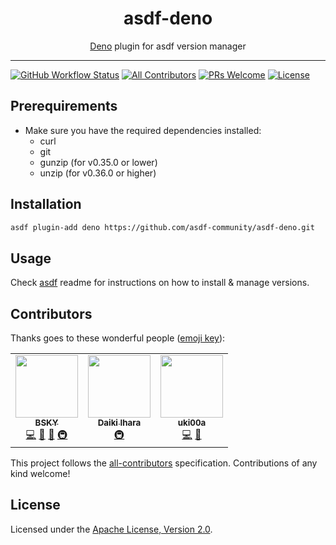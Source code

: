 <div align="center">
<h1>asdf-deno</h1>
<span><a href="https://deno.land">Deno</a> plugin for asdf version manager</span>
</div>
<hr />

[![GitHub Workflow Status](https://img.shields.io/github/workflow/status/asdf-community/asdf-deno/Main%20workflow?style=flat-square)](https://github.com/asdf-community/asdf-deno/actions)
[![All Contributors](https://img.shields.io/badge/all_contributors-3-orange.svg?style=flat-square)](#contributors)
[![PRs Welcome](https://img.shields.io/badge/PRs-welcome-brightgreen.svg?style=flat-square)](http://makeapullrequest.com)
[![License](https://img.shields.io/github/license/asdf-community/asdf-deno?style=flat-square&color=brightgreen)](https://github.com/asdf-community/asdf-deno/blob/master/LICENSE)

## Prerequirements

- Make sure you have the required dependencies installed:
  - curl
  - git
  - gunzip (for v0.35.0 or lower)
  - unzip (for v0.36.0 or higher)

## Installation

```bash
asdf plugin-add deno https://github.com/asdf-community/asdf-deno.git
```

## Usage

Check [asdf](https://github.com/asdf-vm/asdf) readme for instructions on how to
install & manage versions.

## Contributors

Thanks goes to these wonderful people
([emoji key](https://allcontributors.org/docs/en/emoji-key)):

<!-- ALL-CONTRIBUTORS-LIST:START - Do not remove or modify this section -->
<!-- prettier-ignore-start -->
<!-- markdownlint-disable -->
<table>
  <tr>
    <td align="center"><a href="https://bsky.moe"><img src="https://avatars3.githubusercontent.com/u/38746192?v=4" width="100px;" alt=""/><br /><sub><b>BSKY</b></sub></a><br /><a href="https://github.com/asdf-community/asdf-deno/commits?author=imbsky" title="Code">💻</a> <a href="https://github.com/asdf-community/asdf-deno/commits?author=imbsky" title="Documentation">📖</a> <a href="#maintenance-imbsky" title="Maintenance">🚧</a> <a href="#infra-imbsky" title="Infrastructure (Hosting, Build-Tools, etc)">🚇</a></td>
    <td align="center"><a href="https://sasurau4.github.io/profile/"><img src="https://avatars3.githubusercontent.com/u/13580199?v=4" width="100px;" alt=""/><br /><sub><b>Daiki Ihara</b></sub></a><br /><a href="#infra-sasurau4" title="Infrastructure (Hosting, Build-Tools, etc)">🚇</a></td>
    <td align="center"><a href="https://scrapbox.io/uki00a/uki00a"><img src="https://avatars2.githubusercontent.com/u/35212662?v=4" width="100px;" alt=""/><br /><sub><b>uki00a</b></sub></a><br /><a href="https://github.com/asdf-community/asdf-deno/commits?author=uki00a" title="Code">💻</a> <a href="https://github.com/asdf-community/asdf-deno/commits?author=uki00a" title="Documentation">📖</a></td>
  </tr>
</table>

<!-- markdownlint-enable -->
<!-- prettier-ignore-end -->
<!-- ALL-CONTRIBUTORS-LIST:END -->

This project follows the
[all-contributors](https://github.com/all-contributors/all-contributors)
specification. Contributions of any kind welcome!

## License

Licensed under the
[Apache License, Version 2.0](https://www.apache.org/licenses/LICENSE-2.0).

